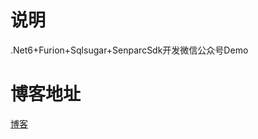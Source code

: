 # 说明

.Net6+Furion+Sqlsugar+SenparcSdk开发微信公众号Demo

# 博客地址
[博客](https://www.cnblogs.com/huguodong/p/16285099.html)
